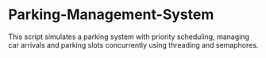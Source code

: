 # Parking-Management-System
This script simulates a parking system with priority scheduling, managing car arrivals and parking slots concurrently using threading and semaphores.
